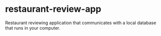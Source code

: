 # restaurant-review-app
Restaurant reviewing application that communicates with a local database that runs in your computer.
